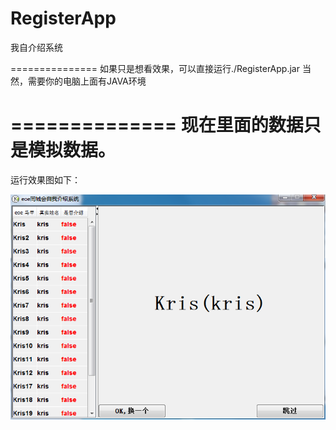 RegisterApp
===========

我自介绍系统

===============
如果只是想看效果，可以直接运行./RegisterApp.jar 
当然，需要你的电脑上面有JAVA环境

==============
现在里面的数据只是模拟数据。
==============
运行效果图如下：

![Runtime sreenshot](main_screenshot.png)
